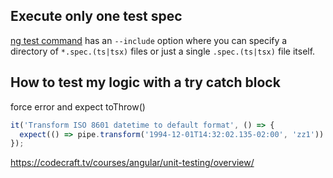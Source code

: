 
## Execute only one test spec
[ng test command](https://angular.io/cli/test) has an `--include` option where you can specify a directory of `*.spec.(ts|tsx)` files or just a single `.spec.(ts|tsx)` file itself.

## How to test my logic with a try catch block
force error and expect toThrow()

```ts
it('Transform ISO 8601 datetime to default format', () => {
  expect(() => pipe.transform('1994-12-01T14:32:02.135-02:00', 'zz1')).toThrow();
});
```

https://codecraft.tv/courses/angular/unit-testing/overview/
